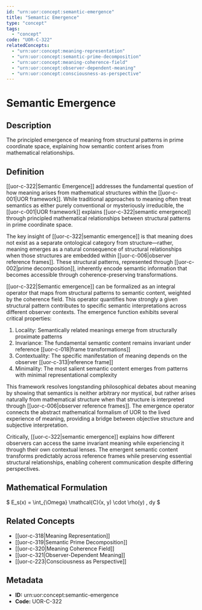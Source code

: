 ```yaml
---
id: "urn:uor:concept:semantic-emergence"
title: "Semantic Emergence"
type: "concept"
tags:
  - "concept"
code: "UOR-C-322"
relatedConcepts:
  - "urn:uor:concept:meaning-representation"
  - "urn:uor:concept:semantic-prime-decomposition"
  - "urn:uor:concept:meaning-coherence-field"
  - "urn:uor:concept:observer-dependent-meaning"
  - "urn:uor:concept:consciousness-as-perspective"
---
```


# Semantic Emergence

## Description

The principled emergence of meaning from structural patterns in prime coordinate space, explaining how semantic content arises from mathematical relationships.

## Definition

[[uor-c-322|Semantic Emergence]] addresses the fundamental question of how meaning arises from mathematical structures within the [[uor-c-001|UOR framework]]. While traditional approaches to meaning often treat semantics as either purely conventional or mysteriously irreducible, the [[uor-c-001|UOR framework]] explains [[uor-c-322|semantic emergence]] through principled mathematical relationships between structural patterns in prime coordinate space.

The key insight of [[uor-c-322|semantic emergence]] is that meaning does not exist as a separate ontological category from structure—rather, meaning emerges as a natural consequence of structural relationships when those structures are embedded within [[uor-c-006|observer reference frames]]. These structural patterns, represented through [[uor-c-002|prime decomposition]], inherently encode semantic information that becomes accessible through coherence-preserving transformations.

[[uor-c-322|Semantic emergence]] can be formalized as an integral operator that maps from structural patterns to semantic content, weighted by the coherence field. This operator quantifies how strongly a given structural pattern contributes to specific semantic interpretations across different observer contexts. The emergence function exhibits several critical properties:

1. Locality: Semantically related meanings emerge from structurally proximate patterns
2. Invariance: The fundamental semantic content remains invariant under reference [[uor-c-018|frame transformations]]
3. Contextuality: The specific manifestation of meaning depends on the observer [[uor-c-313|reference frame]]
4. Minimality: The most salient semantic content emerges from patterns with minimal representational complexity

This framework resolves longstanding philosophical debates about meaning by showing that semantics is neither arbitrary nor mystical, but rather arises naturally from mathematical structure when that structure is interpreted through [[uor-c-006|observer reference frames]]. The emergence operator connects the abstract mathematical formalism of UOR to the lived experience of meaning, providing a bridge between objective structure and subjective interpretation.

Critically, [[uor-c-322|semantic emergence]] explains how different observers can access the same invariant meaning while experiencing it through their own contextual lenses. The emergent semantic content transforms predictably across reference frames while preserving essential structural relationships, enabling coherent communication despite differing perspectives.

## Mathematical Formulation

$
E_s(x) = \int_{\Omega} \mathcal{C}(x, y) \cdot \rho(y) \, dy
$

## Related Concepts

- [[uor-c-318|Meaning Representation]]
- [[uor-c-319|Semantic Prime Decomposition]]
- [[uor-c-320|Meaning Coherence Field]]
- [[uor-c-321|Observer-Dependent Meaning]]
- [[uor-c-223|Consciousness as Perspective]]

## Metadata

- **ID:** urn:uor:concept:semantic-emergence
- **Code:** UOR-C-322
